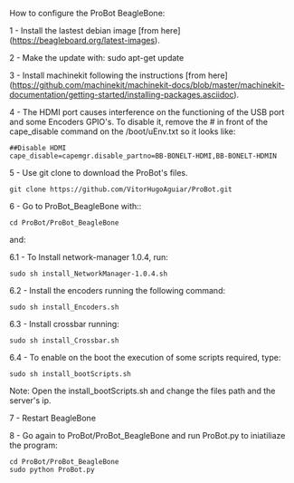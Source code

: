 How to configure the ProBot BeagleBone:

1 - Install the lastest debian image [from here]
(https://beagleboard.org/latest-images). 

2 - Make the update with:
	sudo apt-get update
	
3 - Install machinekit following the instructions [from here] (https://github.com/machinekit/machinekit-docs/blob/master/machinekit-documentation/getting-started/installing-packages.asciidoc).

4 - The HDMI port causes interference on the functioning of the USB port and some Encoders GPIO's. To disable it, remove the # in front of the cape_disable command on the /boot/uEnv.txt so it looks like: 

    ##Disable HDMI
    cape_disable=capemgr.disable_partno=BB-BONELT-HDMI,BB-BONELT-HDMIN

5 - Use git clone to download the ProBot's files.
	
	git clone https://github.com/VitorHugoAguiar/ProBot.git

6  - Go to ProBot_BeagleBone with::
	
	cd ProBot/ProBot_BeagleBone
and:

6.1 - To Install network-manager 1.0.4, run:

	sudo sh install_NetworkManager-1.0.4.sh
	
6.2 -  Install the encoders running the following command:

	sudo sh install_Encoders.sh
	
6.3 -  Install crossbar running:

	sudo sh install_Crossbar.sh

6.4 - To enable on the boot the execution of some scripts required, type:

	sudo sh install_bootScripts.sh 
	
Note: Open the install_bootScripts.sh and change the files path and the server's ip.

7 - Restart BeagleBone	

8 - Go again to ProBot/ProBot_BeagleBone and run ProBot.py to iniatiliaze the program:

	cd ProBot/ProBot_BeagleBone
	sudo python ProBot.py

